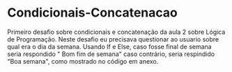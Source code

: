 # Condicionais-Concatenacao

Primeiro desafio sobre condicionais e concatenação da aula 2 sobre Lógica de Programação. 
Neste desafio eu precisava questionar ao usuario sobre qual era o dia da semana.
Usando If e Else, caso fosse final de semana seria respondido " Bom fim de semana" caso contrário, seria respindido "Boa semana", como mostrado no código em anexo. 
